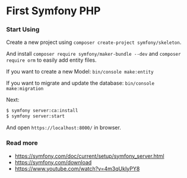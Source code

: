 # First Symfony PHP

### Start Using

Create a new project using `composer create-project symfony/skeleton`.

And install `composer require symfony/maker-bundle --dev` and `composer require orm` to easily add entity files.

If you want to create a new Model: `bin/console make:entity`

If you want to migrate and update the database: `bin/console make:migration`

Next:

```bash
$ symfony server:ca:install
$ symfony server:start
```

And open `https://localhost:8000/` in browser.

### Read more

- https://symfony.com/doc/current/setup/symfony_server.html
- https://symfony.com/download
- https://www.youtube.com/watch?v=4m3qUkIyPY8

